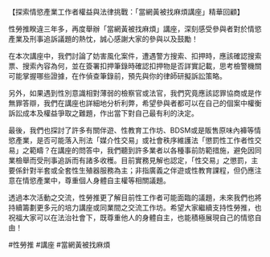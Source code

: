 ---
---
【探索情慾產業工作者權益與法律挑戰：「當網黃被找麻煩講座」精華回顧】

性勞推睽違三年多，再度舉辦「當網黃被找麻煩」講座，深刻感受參與者對於情慾產業及刑事追訴議題的熱忱，誠心感謝大家的參與以及鼓勵！

在本次講座中，我們討論了妨害風化案件，遭遇警方搜索、扣押時，應該確認搜索票、搜索內容為何，並在簽署扣押筆錄時確認扣押物是否詳實記載，思考檢警機關可能掌握哪些證據，在作偵查筆錄前，預先與你的律師研擬訴訟策略。

另外，如果遇到性別意識相對薄弱的檢察官或法官，我們究竟應該認罪協商或是作無罪答辯，我們在講座也詳細地分析利弊，希望參與者都可以在自己的個案中權衡訴訟成本及權益爭取之難題，作出當下對自己最有利的決定。

最後，我們也探討了許多有關伴遊、性教育工作坊、BDSM或是販售原味內褲等情慾產業，是否可能落入刑法「媒介性交易」或社會秩序維護法「懲罰性工作者性交易」之範疇？在講座的問答中，我們聽到許多業者以各種事前防範措施，避免因同業檢舉而受刑事追訴而有諸多收穫。目前實務見解也認定，「性交易」之懲罰，主要係針對半套或全套性生殖器服務為主；非指廣義之伴遊或性教育課程，但仍應注意在情慾產業中，尊重個人身體自主權等相關議題。

透過本次活動之交流，性勞推更了解目前性工作者可能面臨的議題，未來我們也將持續籌劃更多元的培力講座或同業間之交流工作坊。希望大家繼續支持性勞推，也祝福大家可以在法治社會下，既尊重他人的身體自主，也能積極展現自己的情慾自由！

#性勞推 #講座 #當網黃被找麻煩